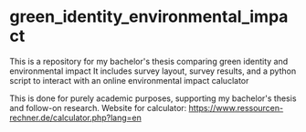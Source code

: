 # green_identity_environmental_impact
This is a repository for my bachelor's thesis comparing green identity and environmental impact
It includes survey layout, survey results, and a python script to interact with an online environmental impact caluclator

This is done for purely academic purposes, supporting my bachelor's thesis and follow-on research.
Website for calculator: https://www.ressourcen-rechner.de/calculator.php?lang=en
